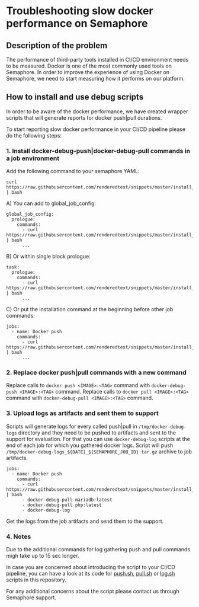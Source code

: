 # Troubleshooting slow docker performance on Semaphore

## Description of the problem

The performance of third-party tools installed in CI/CD environment needs to be measured. Docker is one of the most commonly used tools on Semaphore. In order to improve the experience of using Docker on Semaphore, we need to start measuring how it performs on our platform.

## How to install and use debug scripts

In order to be aware of the docker performance, we have created wrapper scripts that will generate reports for docker push|pull durations.

To start reporting slow docker performance in your CI/CD pipeline please do the following steps:

### 1. Install docker-debug-push|docker-debug-pull commands in a job environment

Add the following command to your semaphore YAML:

```
curl https://raw.githubusercontent.com/renderedtext/snippets/master/install_docker_debug.sh | bash
```

A) You can add to global_job_config:
```
global_job_config:
  prologue:
    commands:
      - curl https://raw.githubusercontent.com/renderedtext/snippets/master/install_docker_debug.sh | bash
      ...
```

B) Or within single block prologue:

```
task:
  prologue:
    commands:
      - curl https://raw.githubusercontent.com/renderedtext/snippets/master/install_docker_debug.sh | bash
      ...
```

C) Or put the installation command at the beginning before other job commands:

```
jobs:
  - name: Docker push
    commands:
      - curl https://raw.githubusercontent.com/renderedtext/snippets/master/install_docker_debug.sh | bash
      ...
```

### 2. Replace docker push|pull commands with a new command

Replace calls to `docker push <IMAGE>:<TAG>` command with `docker-debug-push <IMAGE>:<TAG>` command.
Replace calls to `docker pull <IMAGE>:<TAG>` command with `docker-debug-pull <IMAGE>:<TAG>` command.

### 3. Upload logs as artifacts and sent them to support

Scripts will generate logs for every called push|pull in `/tmp/docker-debug-logs` directory and they need to be pushed to artifacts and sent to the support for evaluation.
For that you can use `docker-debug-log` scripts at the end of each job for which you gathered docker logs.
Script will push `/tmp/docker-debug-logs_${DATE}_${SEMAPHORE_JOB_ID}.tar.gz` archive to job artifacts.

```
jobs:
  - name: Docker push
    commands:
      - curl https://raw.githubusercontent.com/renderedtext/snippets/master/install_docker_debug.sh | bash
      - docker-debug-pull mariadb:latest
      - docker-debug-pull php:latest
      - docker-debug-log
```
Get the logs from the job artifacts and send them to the support.

### 4. Notes

Due to the additional commands for log gathering push and pull commands migh take up to 15 sec longer.

In case you are concerned about introducing the script to your CI/CD pipeline, you can have a look at its code for [push.sh](https://github.com/renderedtext/snippets/blob/master/push.sh), [pull.sh](https://github.com/renderedtext/snippets/blob/master/pull.sh) or [log.sh](https://github.com/renderedtext/snippets/blob/master/log.sh) scripts in this repository. 

For any additional concerns about the script please contact us through Semaphore support.
